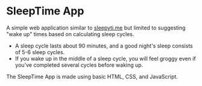 # SleepTime App

A simple web application similar to [sleepyti.me](https://sleepyti.me/) but limited to suggesting "wake up" times based on calculating sleep cycles.

* A sleep cycle lasts about 90 minutes, and a good night's sleep consists of 5-6 sleep cycles.
* If you wake up in the middle of a sleep cycle, you will feel groggy even if you've completed several cycles before waking up.

The SleepTime App is made using basic HTML, CSS, and JavaScript.
